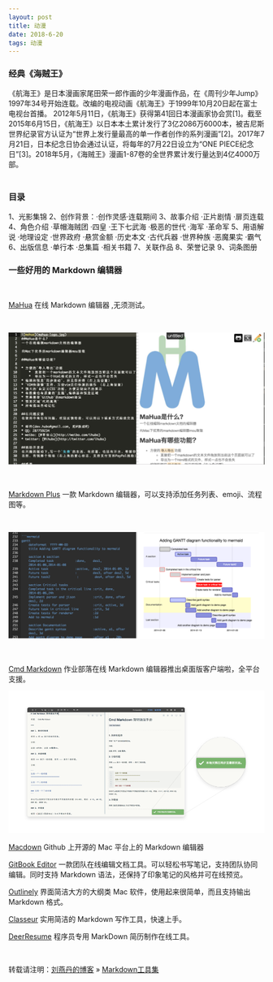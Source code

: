 ```yaml
---
layout: post
title: 动漫
date: 2018-6-20 
tags: 动漫   
---
```



### 经典《海贼王》

   《航海王》是日本漫画家尾田荣一郎作画的少年漫画作品，在《周刊少年Jump》1997年34号开始连载。改编的电视动画《航海王》于1999年10月20日起在富士电视台首播。
2012年5月11日，《航海王》获得第41回日本漫画家协会赏[1]。截至2015年6月15日，《航海王》以日本本土累计发行了3亿2086万6000本，被吉尼斯世界纪录官方认证为“世界上发行量最高的单一作者创作的系列漫画”[2]。2017年7月21日，日本纪念日协会通过认证，将每年的7月22日设立为“ONE PIECE纪念日”[3]。2018年5月，《海贼王》漫画1-87卷的全世界累计发行量达到4亿4000万部。            
　　

### 目录

1、光影集锦     2、创作背景：·创作灵感·连载期间
3、故事介绍
·正片剧情
·扉页连载
4、角色介绍
·草帽海贼团
·四皇
·王下七武海
·极恶的世代
·海军
·革命军
5、用语解说
·地理设定
·世界政府
·悬赏金额
·历史本文
·古代兵器
·世界种族
·恶魔果实
·霸气
6、出版信息
·单行本
·总集篇
·相关书籍
7、关联作品
8、荣誉记录
9、词条图册

### 一些好用的 Markdown 编辑器

<br />

[MaHua](http://mahua.jser.me/?utm_source=mindstore.io) 在线 Markdown 编辑器 ,无须测试。


<br />

![](/images/posts/markdown/image1.png)

<br />

[Markdown Plus](http://mdp.tylingsoft.com/) 一款 Markdown 编辑器，可以支持添加任务列表、emoji、流程图等。

<br />

![](/images/posts/markdown/image2.png)

<br />

[Cmd Markdown](https://www.zybuluo.com/cmd/?utm_source=mindstore.io) 作业部落在线 Markdown 编辑器推出桌面版客户端啦，全平台支援。

![](/images/posts/markdown/image3.png)

[Macdown](https://github.com/MacDownApp/macdown) Github 上开源的 Mac 平台上的 Markdown 编辑器

[GitBook Editor](https://www.gitbook.com/editor?utm_source=mindstore.io) 一款团队在线编辑文档工具。可以轻松书写笔记，支持团队协同编辑。同时支持 Markdown 语法，还保持了印象笔记的风格并可在线预览。


[Outlinely](http://www.glamdevelopment.com/outlinely?utm_source=mindstore.io) 界面简洁大方的大纲类 Mac 软件，使用起来很简单，而且支持输出 Markdown 格式。


[Classeur](http://classeur.io/?utm_source=mindstore.io) 实用简洁的 Markdown 写作工具，快速上手。


[DeerResume](https://github.com/geekcompany/DeerResume?utm_source=mindstore.io) 程序员专用 MarkDown 简历制作在线工具。                

<br>

转载请注明：[刘燕丹的博客](http://lyd2580) » [Markdown工具集](http://baixin.io/2016/11/markdownTool/)                   

